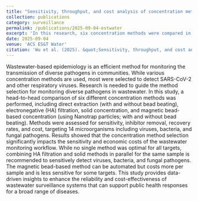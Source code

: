 ```yaml
---
title: "Sensitivity, throughput, and cost analysis of concentration methods for multitarget pathogen wastewater monitoring"
collection: publications
category: surveillance
permalink: /publications/2025-09-04-estwater
excerpt: 'In this research, six concentration methods were compared in terms of sensitivity and cost for the detection of 14 diverse pathogens in wastewater. This study provides data-driven insights to enhance the reliability and cost-effectiveness of wastewater surveillance systems that can support public health responses for a broad range of diseases. [Link to Paper](https://pubs.acs.org/doi/abs/10.1021/acsestwater.5c00569)'
date: 2025-09-04
venue: 'ACS ES&T Water'
citation: 'Wu et al. (2025). &quot;Sensitivity, throughput, and cost analysis of concentration methods for multitarget pathogen wastewater monitoring.&quot; <i>ACS ES&T Water</i>. 5(9), 5531–5541.'
---
```


Wastewater-based epidemiology is an efficient method for monitoring the transmission of diverse pathogens in communities. While various concentration methods are used, most were selected to detect SARS-CoV-2 and other respiratory viruses. Research is needed to guide the method selection for monitoring diverse pathogens in wastewater. In this study, a head-to-head comparison of six different concentration methods was performed, including direct extraction (with and without bead beating), electronegative (HA) filtration, solid concentration, and magnetic bead-based concentration (using Nanotrap particles; with and without bead beating). Methods were assessed for sensitivity, inhibitor removal, recovery rates, and cost, targeting 14 microorganisms including viruses, bacteria, and fungal pathogens. Results showed that the concentration method selection significantly impacts the sensitivity and economic costs of the wastewater monitoring workflow. While no single method was optimal for all targets, combining HA filtration and solid methods in parallel for the same sample is recommended to sensitively detect viruses, bacteria, and fungal pathogens. The magnetic bead-based method can be automated but costs more per sample and is less sensitive for some targets. This study provides data-driven insights to enhance the reliability and cost-effectiveness of wastewater surveillance systems that can support public health responses for a broad range of diseases.
